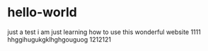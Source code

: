 # hello-world
just a test
i am just learning how to use this wonderful website 1111
hhggihugukgklhghgouguog
1212121
